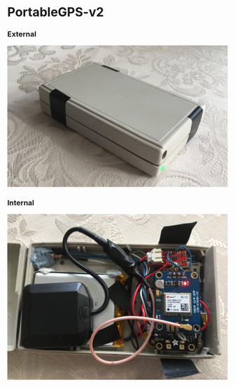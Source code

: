 # PortableGPS-v2

### External
![](https://github.com/bergthor13/PortableGPS-v2/blob/master/img/external.jpg)
### Internal
![](https://github.com/bergthor13/PortableGPS-v2/blob/master/img/internal.jpg)

